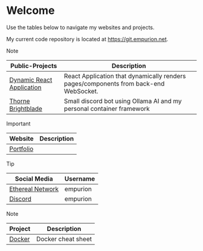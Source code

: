 # Welcome

Use the tables below to navigate my websites and projects.

My current code repository is located at https://git.empurion.net.

> [!NOTE]
> |   Public-Projects   |   Description   |
> |------|------|
> |   [Dynamic React Application](https://git.empurion.net/Empurion/WebApp)   |    React Application that dynamically renders pages/components from back-end WebSocket. |
> |   [Thorne Brightblade](https://git.empurion.net/Empurion/Thorne-Brightblade)   |    Small discord bot using Ollama AI and my personal container framework |

> [!IMPORTANT]
> |   Website   |   Description   |
> |------|------|
> |   [Portfolio](https://empurion.net)   |      |

> [!TIP]
> |   Social Media   |   Username   |
> |------|------|
> |  [Ethereal Network](https://chat.ethereal-network.com)     |   empurion   |
> |  [Discord](https://www.discord.gg)    |   empurion   |

> [!NOTE]
> |   Project   |   Description   |
> |------|------|
> |   [Docker](https://github.com/Empurion/Docker)   |   Docker cheat sheet   |
